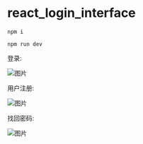 # react_login_interface
```
npm i
```
```
npm run dev
```
登录:

![图片](https://github.com/ZVMAGL3/react_login_interface/assets/91333821/d69e9811-1aa4-46ff-ba90-acf8e0194dd8)

用户注册:

![图片](https://github.com/ZVMAGL3/react_login_interface/assets/91333821/cddbfe7c-47d6-431d-a39c-f81a1ca5581b)

找回密码:

![图片](https://github.com/ZVMAGL3/react_login_interface/assets/91333821/80354bb0-89a3-4d00-ac54-97c06a72afd9)

